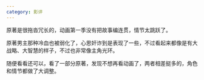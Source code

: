 ```yaml
---
category: 影评
---
```


原著是很拖沓冗长的，动画第一季没有把故事编连贯，情节太跳跃了。

原著男主那种冷血也被弱化了，心思奸诈到是表现了一些，不过看起来都像是有大战略、大智慧的样子，不过也非常像主角光环。

随便看看还可以，看了一部分原著，发现不想再看动画了，两者相差挺多的，角色和情节都做了大调整。